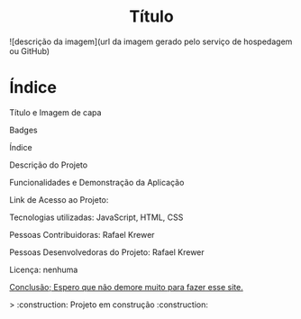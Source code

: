 <h1 align="center"> Título </h1>

![descrição da imagem](url da imagem gerado pelo serviço de hospedagem ou GitHub)

# Índice 

 <p> Título e Imagem de capa
  
 <a>Badges</a>
 
 <a>Índice</a>
 
 <a>Descrição do Projeto</a>
 
 <a>Funcionalidades e Demonstração da Aplicação</a>
 
 <a>Link de Acesso ao Projeto:</a>
 
 <a>Tecnologias utilizadas: JavaScript, HTML, CSS</a>
 
 <a>Pessoas Contribuidoras: Rafael Krewer</a>
 
 <a>Pessoas Desenvolvedoras do Projeto: Rafael Krewer</a>
 
 <a>Licença: nenhuma</a>
 
 [Conclusão; Espero que não demore muito para fazer esse site.](#conclusão)
 
 <p>
> :construction: Projeto em construção :construction:
